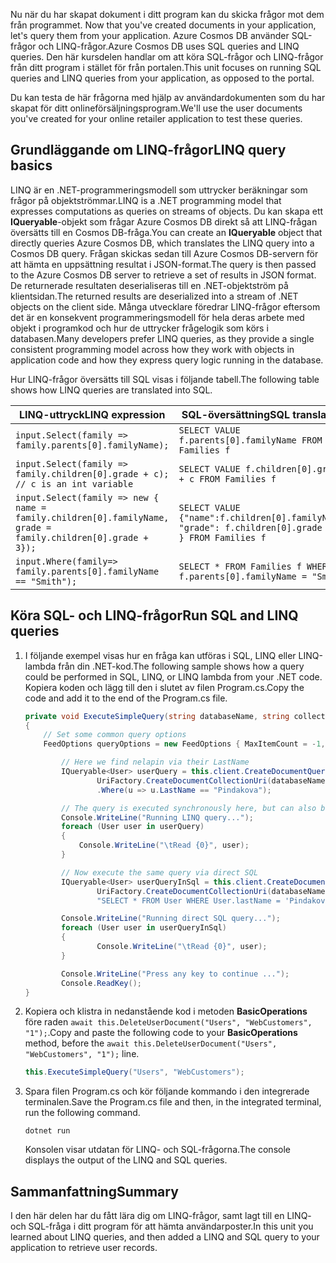<span data-ttu-id="37927-101"><!--TODO: Explain how to do ExecuteNext (pages closer to SDK imp) vs ToList (continuation token)--> Nu när du har skapat dokument i ditt program kan du skicka frågor mot dem från programmet.</span><span class="sxs-lookup"><span data-stu-id="37927-101"><!--TODO: Explain how to do ExecuteNext (pages closer to SDK imp) vs ToList (continuation token)--> Now that you've created documents in your application, let's query them from your application.</span></span> <span data-ttu-id="37927-102">Azure Cosmos DB använder SQL-frågor och LINQ-frågor.</span><span class="sxs-lookup"><span data-stu-id="37927-102">Azure Cosmos DB uses SQL queries and LINQ queries.</span></span> <span data-ttu-id="37927-103">Den här kursdelen handlar om att köra SQL-frågor och LINQ-frågor från ditt program i stället för från portalen.</span><span class="sxs-lookup"><span data-stu-id="37927-103">This unit focuses on running SQL queries and LINQ queries from your application, as opposed to the portal.</span></span>

<span data-ttu-id="37927-104">Du kan testa de här frågorna med hjälp av användardokumenten som du har skapat för ditt onlineförsäljningsprogram.</span><span class="sxs-lookup"><span data-stu-id="37927-104">We'll use the user documents you've created for your online retailer application to test these queries.</span></span>

## <a name="linq-query-basics"></a><span data-ttu-id="37927-105">Grundläggande om LINQ-frågor</span><span class="sxs-lookup"><span data-stu-id="37927-105">LINQ query basics</span></span>

<span data-ttu-id="37927-106">LINQ är en .NET-programmeringsmodell som uttrycker beräkningar som frågor på objektströmmar.</span><span class="sxs-lookup"><span data-stu-id="37927-106">LINQ is a .NET programming model that expresses computations as queries on streams of objects.</span></span> <span data-ttu-id="37927-107">Du kan skapa ett **IQueryable**-objekt som frågar Azure Cosmos DB direkt så att LINQ-frågan översätts till en Cosmos DB-fråga.</span><span class="sxs-lookup"><span data-stu-id="37927-107">You can create an **IQueryable** object that directly queries Azure Cosmos DB, which translates the LINQ query into a Cosmos DB query.</span></span> <span data-ttu-id="37927-108">Frågan skickas sedan till Azure Cosmos DB-servern för att hämta en uppsättning resultat i JSON-format.</span><span class="sxs-lookup"><span data-stu-id="37927-108">The query is then passed to the Azure Cosmos DB server to retrieve a set of results in JSON format.</span></span> <span data-ttu-id="37927-109">De returnerade resultaten deserialiseras till en .NET-objektström på klientsidan.</span><span class="sxs-lookup"><span data-stu-id="37927-109">The returned results are deserialized into a stream of .NET objects on the client side.</span></span> <span data-ttu-id="37927-110">Många utvecklare föredrar LINQ-frågor eftersom det är en konsekvent programmeringsmodell för hela deras arbete med objekt i programkod och hur de uttrycker frågelogik som körs i databasen.</span><span class="sxs-lookup"><span data-stu-id="37927-110">Many developers prefer LINQ queries, as they provide a single consistent programming model across how they work with objects in application code and how they express query logic running in the database.</span></span>

<span data-ttu-id="37927-111">Hur LINQ-frågor översätts till SQL visas i följande tabell.</span><span class="sxs-lookup"><span data-stu-id="37927-111">The following table shows how LINQ queries are translated into SQL.</span></span>

| <span data-ttu-id="37927-112">LINQ-uttryck</span><span class="sxs-lookup"><span data-stu-id="37927-112">LINQ expression</span></span> | <span data-ttu-id="37927-113">SQL-översättning</span><span class="sxs-lookup"><span data-stu-id="37927-113">SQL translation</span></span> |
|---|---|
| `input.Select(family => family.parents[0].familyName);`| `SELECT VALUE f.parents[0].familyName FROM Families f` |
|`input.Select(family => family.children[0].grade + c); // c is an int variable` | `SELECT VALUE f.children[0].grade + c FROM Families f` |
|`input.Select(family => new { name = family.children[0].familyName, grade = family.children[0].grade + 3});`| `SELECT VALUE {"name":f.children[0].familyName, "grade": f.children[0].grade + 3 } FROM Families f`|
|`input.Where(family=> family.parents[0].familyName == "Smith");`|`SELECT * FROM Families f WHERE f.parents[0].familyName = "Smith"`|

## <a name="run-sql-and-linq-queries"></a><span data-ttu-id="37927-114">Köra SQL- och LINQ-frågor</span><span class="sxs-lookup"><span data-stu-id="37927-114">Run SQL and LINQ queries</span></span>

1. <span data-ttu-id="37927-115">I följande exempel visas hur en fråga kan utföras i SQL, LINQ eller LINQ-lambda från din .NET-kod.</span><span class="sxs-lookup"><span data-stu-id="37927-115">The following sample shows how a query could be performed in SQL, LINQ, or LINQ lambda from your .NET code.</span></span> <span data-ttu-id="37927-116">Kopiera koden och lägg till den i slutet av filen Program.cs.</span><span class="sxs-lookup"><span data-stu-id="37927-116">Copy the code and add it to the end of the Program.cs file.</span></span>

    ```csharp
    private void ExecuteSimpleQuery(string databaseName, string collectionName)
    {
        // Set some common query options
        FeedOptions queryOptions = new FeedOptions { MaxItemCount = -1, EnableCrossPartitionQuery = true };
    
            // Here we find nelapin via their LastName
            IQueryable<User> userQuery = this.client.CreateDocumentQuery<User>(
                    UriFactory.CreateDocumentCollectionUri(databaseName, collectionName), queryOptions)
                    .Where(u => u.LastName == "Pindakova");
    
            // The query is executed synchronously here, but can also be executed asynchronously via the IDocumentQuery<T> interface
            Console.WriteLine("Running LINQ query...");
            foreach (User user in userQuery)
            {
                Console.WriteLine("\tRead {0}", user);
            }
    
            // Now execute the same query via direct SQL
            IQueryable<User> userQueryInSql = this.client.CreateDocumentQuery<User>(
                    UriFactory.CreateDocumentCollectionUri(databaseName, collectionName), 
                    "SELECT * FROM User WHERE User.lastName = 'Pindakova'", queryOptions );
    
            Console.WriteLine("Running direct SQL query...");
            foreach (User user in userQueryInSql)
            {
                    Console.WriteLine("\tRead {0}", user);
            }
    
            Console.WriteLine("Press any key to continue ...");
            Console.ReadKey();
    }
    ```

1. <span data-ttu-id="37927-117">Kopiera och klistra in nedanstående kod i metoden **BasicOperations** före raden `await this.DeleteUserDocument("Users", "WebCustomers", "1");`.</span><span class="sxs-lookup"><span data-stu-id="37927-117">Copy and paste the following code to your **BasicOperations** method, before the `await this.DeleteUserDocument("Users", "WebCustomers", "1");` line.</span></span>

    ```csharp
    this.ExecuteSimpleQuery("Users", "WebCustomers");
    ```

1. <span data-ttu-id="37927-118">Spara filen Program.cs och kör följande kommando i den integrerade terminalen.</span><span class="sxs-lookup"><span data-stu-id="37927-118">Save the Program.cs file and then, in the integrated terminal, run the following command.</span></span>
    
    ```
    dotnet run
    ```

    <span data-ttu-id="37927-119">Konsolen visar utdatan för LINQ- och SQL-frågorna.</span><span class="sxs-lookup"><span data-stu-id="37927-119">The console displays the output of the LINQ and SQL queries.</span></span>

## <a name="summary"></a><span data-ttu-id="37927-120">Sammanfattning</span><span class="sxs-lookup"><span data-stu-id="37927-120">Summary</span></span>

<span data-ttu-id="37927-121">I den här delen har du fått lära dig om LINQ-frågor, samt lagt till en LINQ- och SQL-fråga i ditt program för att hämta användarposter.</span><span class="sxs-lookup"><span data-stu-id="37927-121">In this unit you learned about LINQ queries, and then added a LINQ and SQL query to your application to retrieve user records.</span></span>